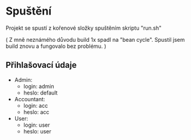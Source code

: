 # Spuštění

Projekt se spustí z kořenové složky spuštěním skriptu "run.sh"

( Z mně neznámého důvodu build 1x spadl na "bean cycle". Spustil jsem build znovu a fungovalo bez problému. )

## Přihlašovací údaje

<ul>
<li>Admin:
  <ul>
    <li>login: admin</li>
    <li>heslo: default</li>
  </ul>
  </li>
<li>Accountant:
  <ul>
    <li>login: acc</li>
    <li>heslo: acc</li>
  </ul>
  </li>
<li>User:
  <ul>
    <li>login: user</li>
    <li>heslo: user</li>
  </ul>
  </li>
</ul>
